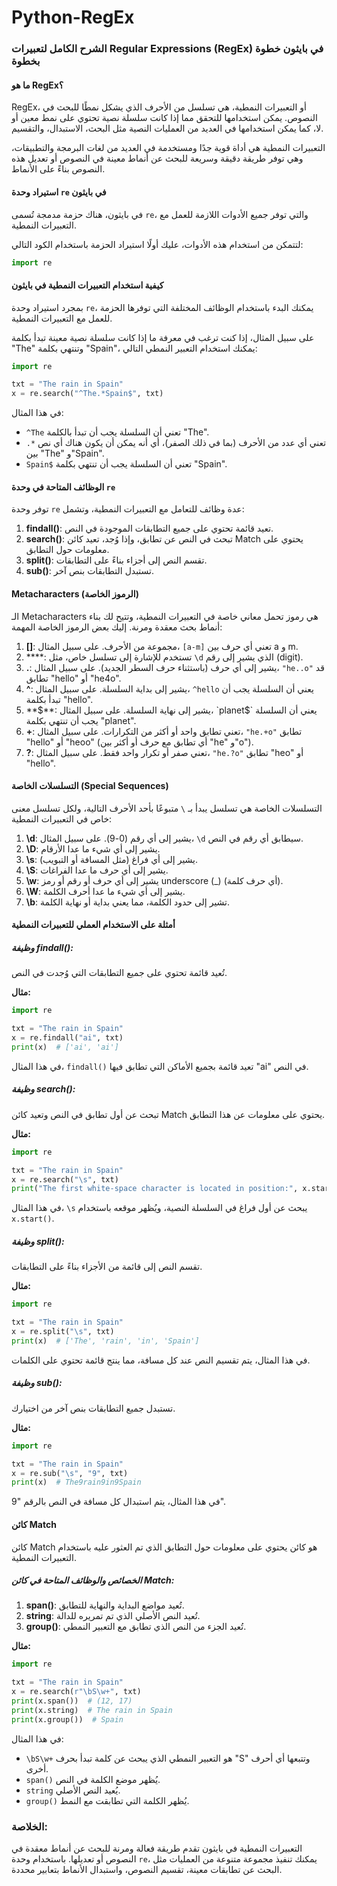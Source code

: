 # Python-RegEx

### الشرح الكامل لتعبيرات Regular Expressions (RegEx) في بايثون خطوة بخطوة

#### ما هو RegEx؟

RegEx، أو التعبيرات النمطية، هي تسلسل من الأحرف الذي يشكل نمطًا للبحث في النصوص. يمكن استخدامها للتحقق مما إذا كانت سلسلة نصية تحتوي على نمط معين أو لا، كما يمكن استخدامها في العديد من العمليات النصية مثل البحث، الاستبدال، والتقسيم.

التعبيرات النمطية هي أداة قوية جدًا ومستخدمة في العديد من لغات البرمجة والتطبيقات، وهي توفر طريقة دقيقة وسريعة للبحث عن أنماط معينة في النصوص أو تعديل هذه النصوص بناءً على الأنماط.

#### استيراد وحدة `re` في بايثون

في بايثون، هناك حزمة مدمجة تُسمى `re`، والتي توفر جميع الأدوات اللازمة للعمل مع التعبيرات النمطية.

لتتمكن من استخدام هذه الأدوات، عليك أولًا استيراد الحزمة باستخدام الكود التالي:

```python
import re
```

#### كيفية استخدام التعبيرات النمطية في بايثون

بمجرد استيراد وحدة `re`، يمكنك البدء باستخدام الوظائف المختلفة التي توفرها الحزمة للعمل مع التعبيرات النمطية. 

على سبيل المثال، إذا كنت ترغب في معرفة ما إذا كانت سلسلة نصية معينة تبدأ بكلمة "The" وتنتهي بكلمة "Spain"، يمكنك استخدام التعبير النمطي التالي:

```python
import re

txt = "The rain in Spain"
x = re.search("^The.*Spain$", txt)
```

في هذا المثال:
- `^The` تعني أن السلسلة يجب أن تبدأ بالكلمة "The".
- `.*` تعني أي عدد من الأحرف (بما في ذلك الصفر)، أي أنه يمكن أن يكون هناك أي نص بين "The" و"Spain".
- `Spain$` تعني أن السلسلة يجب أن تنتهي بكلمة "Spain".

#### الوظائف المتاحة في وحدة `re`

توفر وحدة `re` عدة وظائف للتعامل مع التعبيرات النمطية، وتشمل:

1. **findall()**: تعيد قائمة تحتوي على جميع التطابقات الموجودة في النص.
2. **search()**: تبحث في النص عن تطابق، وإذا وُجد، تعيد كائن Match يحتوي على معلومات حول التطابق.
3. **split()**: تقسم النص إلى أجزاء بناءً على التطابقات.
4. **sub()**: تستبدل التطابقات بنص آخر.

#### Metacharacters (الرموز الخاصة)

الـ Metacharacters هي رموز تحمل معاني خاصة في التعبيرات النمطية، وتتيح لك بناء أنماط بحث معقدة ومرنة. إليك بعض الرموز الخاصة المهمة:

1. **[]**: مجموعة من الأحرف. على سبيل المثال، `[a-m]` تعني أي حرف بين a و m.
2. **\**: تستخدم للإشارة إلى تسلسل خاص، مثل `\d` الذي يشير إلى رقم (digit).
3. **.**: يشير إلى أي حرف (باستثناء حرف السطر الجديد). على سبيل المثال، `"he..o"` قد تطابق "hello" أو "he4o".
4. **^**: يشير إلى بداية السلسلة. على سبيل المثال، `^hello` يعني أن السلسلة يجب أن تبدأ بكلمة "hello".
5. **$**: يشير إلى نهاية السلسلة. على سبيل المثال، `planet$` يعني أن السلسلة يجب أن تنتهي بكلمة "planet".
6. **+**: تعني تطابق واحد أو أكثر من التكرارات. على سبيل المثال، `"he.+o"` تطابق "hello" أو "heoo" (أي تطابق مع حرف أو أكثر بين "he" و"o").
7. **?**: تعني صفر أو تكرار واحد فقط. على سبيل المثال، `"he.?o"` تطابق "heo" أو "hello".

#### التسلسلات الخاصة (Special Sequences)

التسلسلات الخاصة هي تسلسل يبدأ بـ `\` متبوعًا بأحد الأحرف التالية، ولكل تسلسل معنى خاص في التعبيرات النمطية:

1. **\d**: يشير إلى أي رقم (0-9). على سبيل المثال، `\d` سيطابق أي رقم في النص.
2. **\D**: يشير إلى أي شيء ما عدا الأرقام.
3. **\s**: يشير إلى أي فراغ (مثل المسافة أو التبويب).
4. **\S**: يشير إلى أي حرف ما عدا الفراغات.
5. **\w**: يشير إلى أي حرف أو رقم أو رمز underscore (_) (أي حرف كلمة).
6. **\W**: يشير إلى أي شيء ما عدا أحرف الكلمة.
7. **\b**: تشير إلى حدود الكلمة، مما يعني بداية أو نهاية الكلمة.

#### أمثلة على الاستخدام العملي للتعبيرات النمطية

##### وظيفة findall():

تُعيد قائمة تحتوي على جميع التطابقات التي وُجدت في النص.

**مثال:**

```python
import re

txt = "The rain in Spain"
x = re.findall("ai", txt)
print(x)  # ['ai', 'ai']
```

في هذا المثال، `findall()` تعيد قائمة بجميع الأماكن التي تطابق فيها "ai" في النص.

##### وظيفة search():

تبحث عن أول تطابق في النص وتعيد كائن Match يحتوي على معلومات عن هذا التطابق.

**مثال:**

```python
import re

txt = "The rain in Spain"
x = re.search("\s", txt)
print("The first white-space character is located in position:", x.start())  # 3
```

في هذا المثال، `\s` يبحث عن أول فراغ في السلسلة النصية، ويُظهر موقعه باستخدام `x.start()`.

##### وظيفة split():

تقسم النص إلى قائمة من الأجزاء بناءً على التطابقات.

**مثال:**

```python
import re

txt = "The rain in Spain"
x = re.split("\s", txt)
print(x)  # ['The', 'rain', 'in', 'Spain']
```

في هذا المثال، يتم تقسيم النص عند كل مسافة، مما ينتج قائمة تحتوي على الكلمات.

##### وظيفة sub():

تستبدل جميع التطابقات بنص آخر من اختيارك.

**مثال:**

```python
import re

txt = "The rain in Spain"
x = re.sub("\s", "9", txt)
print(x)  # The9rain9in9Spain
```

في هذا المثال، يتم استبدال كل مسافة في النص بالرقم "9".

#### كائن Match

كائن Match هو كائن يحتوي على معلومات حول التطابق الذي تم العثور عليه باستخدام التعبيرات النمطية.

##### الخصائص والوظائف المتاحة في كائن Match:

1. **span()**: تُعيد مواضع البداية والنهاية للتطابق.
2. **string**: تُعيد النص الأصلي الذي تم تمريره للدالة.
3. **group()**: تُعيد الجزء من النص الذي تطابق مع التعبير النمطي.

**مثال:**

```python
import re

txt = "The rain in Spain"
x = re.search(r"\bS\w+", txt)
print(x.span())  # (12, 17)
print(x.string)  # The rain in Spain
print(x.group())  # Spain
```

في هذا المثال:
- `\bS\w+` هو التعبير النمطي الذي يبحث عن كلمة تبدأ بحرف "S" وتتبعها أي أحرف أخرى.
- `span()` يُظهر موضع الكلمة في النص.
- `string` يُعيد النص الأصلي.
- `group()` يُظهر الكلمة التي تطابقت مع النمط.

### الخلاصة:

التعبيرات النمطية في بايثون تقدم طريقة فعالة ومرنة للبحث عن أنماط معقدة في النصوص أو تعديلها. باستخدام وحدة `re`، يمكنك تنفيذ مجموعة متنوعة من العمليات مثل البحث عن تطابقات معينة، تقسيم النصوص، واستبدال الأنماط بتعابير محددة.
